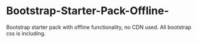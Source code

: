 # Bootstrap-Starter-Pack-Offline-
Bootstrap starter pack with offline functionality, no CDN used. All bootstrap css is including. 

